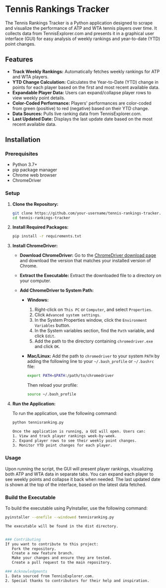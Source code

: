 # Tennis Rankings Tracker

The Tennis Rankings Tracker is a Python application designed to scrape and visualize the performance of ATP and WTA tennis players over time. It collects data from TennisExplorer.com and presents it in a graphical user interface (GUI) for easy analysis of weekly rankings and year-to-date (YTD) point changes.

## Features

- **Track Weekly Rankings:** Automatically fetches weekly rankings for ATP and WTA players.
- **YTD Change Calculation:** Calculates the Year-to-Date (YTD) change in points for each player based on the first and most recent available data.
- **Expandable Player Data:** Users can expand/collapse player rows to view weekly point details.
- **Color-Coded Performance:** Players' performances are color-coded from green (positive) to red (negative) based on their YTD change.
- **Data Sources:** Pulls live ranking data from TennisExplorer.com.
- **Last Updated Date:** Displays the last update date based on the most recent available data.

## Installation

### Prerequisites

- Python 3.7+
- pip package manager
- Chrome web browser
- ChromeDriver

### Setup

1. **Clone the Repository:**
   ```sh
   git clone https://github.com/your-username/tennis-rankings-tracker.git
   cd tennis-rankings-tracker

2. **Install Required Packages:**
   ```sh
   pip install -r requirements.txt

3. **Install ChromeDriver:**

   - **Download ChromeDriver:**
     Go to the [ChromeDriver download page](https://sites.google.com/a/chromium.org/chromedriver/downloads) and download the version that matches your installed version of Chrome.

   - **Extract the Executable:**
     Extract the downloaded file to a directory on your computer.

   - **Add ChromeDriver to System Path:**

     - **Windows:**
       1. Right-click on `This PC` or `Computer`, and select `Properties`.
       2. Click `Advanced system settings`.
       3. In the System Properties window, click the `Environment Variables` button.
       4. In the System variables section, find the `Path` variable, and click `Edit`.
       5. Add the path to the directory containing `chromedriver.exe` and click `OK`.

     - **Mac/Linux:**
       Add the path to `chromedriver` to your system `PATH` by adding the following line to your `~/.bash_profile` or `~/.bashrc` file:
       ```sh
       export PATH=$PATH:/path/to/chromedriver
       ```
       Then reload your profile:
       ```sh
       source ~/.bash_profile
       ```
4. **Run the Application:**

   To run the application, use the following command:
   ```sh
   python tennisranking.py

   Once the application is running, a GUI will open. Users can:
   1. View and track player rankings week-by-week.
   2. Expand player rows to see their weekly point changes.
   3. Monitor YTD point changes for each player.

### Usage 

Upon running the script, the GUI will present player rankings, visualizing both ATP and WTA data in separate tabs. You can expand each player to see weekly points and collapse it back when needed. The last updated date is shown at the top of the interface, based on the latest data fetched.

### Build the Executable 

To build the executable using PyInstaller, use the following command:
   ```sh
   pyinstaller --onefile --windowed tennisranking.py

The executable will be found in the dist directory.


### Contributing
   If you want to contribute to this project:
      Fork the repository.
      Create a new feature branch.
      Make your changes and ensure they are tested.
      Create a pull request to the main repository.

### Acknowledgments
   1. Data sourced from TennisExplorer.com.
   2. Special thanks to contributors for their help and inspiration.
